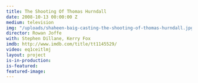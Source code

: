 ```yaml
---
title: The Shooting Of Thomas Hurndall
date: 2008-10-13 00:00:00 Z
medium: television
img: "/uploads/shaheen-baig-casting-the-shooting-of-thomas-hurndall.jpg"
director: Rowan Joffe
with: Stephen Dillane, Kerry Fox
imdb: http://www.imdb.com/title/tt1145529/
video: eq1ceitlmj
layout: project
is-in-production:
is-featured:
featured-image: 
---
```


